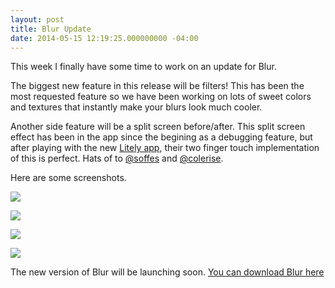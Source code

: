 ```yaml
---
layout: post
title: Blur Update
date: 2014-05-15 12:19:25.000000000 -04:00
---
```

This week I finally have some time to work on an update for Blur.

The biggest new feature in this release will be filters! This has been the most requested feature so we have been working on lots of sweet colors and textures that instantly make your blurs look much cooler.

Another side feature will be a split screen before/after. This split screen effect has been in the app since the begining as a debugging feature, but after playing with the new [Litely app](https://itunes.apple.com/app/litely/id850707754), their two finger touch implementation of this is perfect. Hats of to [@soffes](https://twitter.com/soffes) and [@colerise](https://twitter.com/colerise).

Here are some screenshots.

![](https://dl.dropboxusercontent.com/u/255297/portfolio/ghost/images/2014/May/blur1.jpg)

![](https://dl.dropboxusercontent.com/u/255297/portfolio/ghost/images/2014/May/blur3.jpg)

![](https://dl.dropboxusercontent.com/u/255297/portfolio/ghost/images/2014/May/blur2.jpg)

![](https://dl.dropboxusercontent.com/u/255297/portfolio/ghost/images/2014/May/blur5.jpg)

The new version of Blur will be launching soon.
[You can download Blur here](https://itunes.apple.com/us/app/blur-create-custom-wallpapers/id637855838?mt=8)

